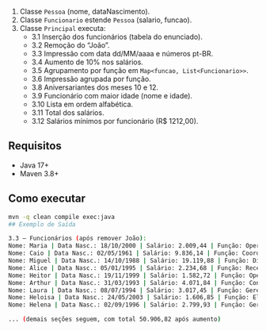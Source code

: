 1. Classe `Pessoa` (nome, dataNascimento).
2. Classe `Funcionario` estende `Pessoa` (salario, funcao).
3. Classe `Principal` executa:
   - 3.1 Inserção dos funcionários (tabela do enunciado).
   - 3.2 Remoção do “João”.
   - 3.3 Impressão com data dd/MM/aaaa e números pt-BR.
   - 3.4 Aumento de 10% nos salários.
   - 3.5 Agrupamento por função em `Map<funcao, List<Funcionario>>`.
   - 3.6 Impressão agrupada por função.
   - 3.8 Aniversariantes dos meses 10 e 12.
   - 3.9 Funcionário com maior idade (nome e idade).
   - 3.10 Lista em ordem alfabética.
   - 3.11 Total dos salários.
   - 3.12 Salários mínimos por funcionário (R$ 1212,00).

## Requisitos
- Java 17+
- Maven 3.8+

## Como executar
```bash
mvn -q clean compile exec:java
## Exemplo de Saída

3.3 – Funcionários (após remover João):
Nome: Maria | Data Nasc.: 18/10/2000 | Salário: 2.009,44 | Função: Operador
Nome: Caio | Data Nasc.: 02/05/1961 | Salário: 9.836,14 | Função: Coordenador
Nome: Miguel | Data Nasc.: 14/10/1988 | Salário: 19.119,88 | Função: Diretor
Nome: Alice | Data Nasc.: 05/01/1995 | Salário: 2.234,68 | Função: Recepcionista
Nome: Heitor | Data Nasc.: 19/11/1999 | Salário: 1.582,72 | Função: Operador
Nome: Arthur | Data Nasc.: 31/03/1993 | Salário: 4.071,84 | Função: Contador
Nome: Laura | Data Nasc.: 08/07/1994 | Salário: 3.017,45 | Função: Gerente
Nome: Heloisa | Data Nasc.: 24/05/2003 | Salário: 1.606,85 | Função: Eletricista
Nome: Helena | Data Nasc.: 02/09/1996 | Salário: 2.799,93 | Função: Gerente

... (demais seções seguem, com total 50.906,82 após aumento)
